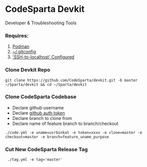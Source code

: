 # CodeSparta Devkit
Developer & Troubleshooting Tools

### Requires:
  1. [Podman](https://podman.io/getting-started/installation.html)
  2. [~/.gitconfig](https://github.com/CodeSparta/devkit/blob/master/docs/gitconfig.md)
  3. ['SSH-to-localhost' Configured](https://github.com/CodeSparta/devkit/blob/master/docs/root-config.md)

### Clone Devkit Repo
```
git clone https://github.com/CodeSparta/devkit.git -b master ~/Sparta/devkit && cd ~/Sparta/devkit
```
###  Clone CodeSparta Codebase
  - Declare github username
  - Declare [github auth token](https://github.com/settings/tokens)
  - Declare branch to clone from
  - Declare name of feature branch to branch/checkout

```
./code.yml -e uname=usrbinkat -e token=xxxx -e clone=master -e checkout=master -e branch=feature_uname_purpose
```
###  Cut New CodeSparta Release Tag
```
 ./tag.yml -e tag='master'
```

